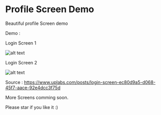 # Profile Screen Demo

 Beautiful profile Screen demo 
 
 
 Demo : 
 
 Login Screen 1
 
 ![alt text](https://raw.githubusercontent.com/leoelstin/Profile-Screen-Demo/master/images/device-2018-07-04-123200.png)
 
 Login Screen 2 
 
 ![alt text](https://raw.githubusercontent.com/leoelstin/Profile-Screen-Demo/master/images/device-2018-07-05-170523.png)
 
 Source : https://www.uplabs.com/posts/login-screen-ec80d9a5-d068-45f7-aace-92e4dcc3f75d
 
 More Screens comming soon.
 
 Please star if you like it :)
